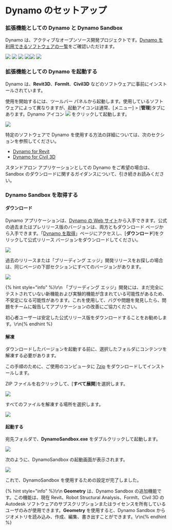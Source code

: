 # Dynamo のセットアップ

### 拡張機能としての Dynamo と Dynamo Sandbox

Dynamo は、アクティブなオープンソース開発プロジェクトです。[Dynamo を利用できるソフトウェアの一覧](http://dynamobim.org/download/)をご確認いただけます。

![](images/setupfordynamo-dynamorevit.png) ![](images/setupfordynamo-dynamocivil3D.png) ![](images/setupfordynamo-dynamoaliasdesign.png) ![](images/setupfordynamo-dynamoformit.png)![](<images/setupfordynamo-dynamoadvancesteel (1).png>) ![](images/setupfordynamo-dynamorobotstructuralanalysis.png)

### 拡張機能としての Dynamo を起動する

Dynamo は、**Revit3D**、**FormIt**、**Civil3D** などのソフトウェアに事前にインストールされています。

使用を開始するには、ツールバー パネルから起動します。使用しているソフトウェアによって異なりますが、起動アイコンは通常、[メニュー] > [**管理**]タブにあります。Dynamo アイコン ![](images/dynamoCore-halfSize.png) をクリックして起動します。

![](<../7_dynamo_for_revit/images/1/launchdynamofromrevit (1).jpg>)

特定のソフトウェアで Dynamo を使用する方法の詳細については、次のセクションを参照してください。

* [Dynamo for Revit](../7\_dynamo\_for\_revit/)
* [Dynamo for Civil 3D](../dynamo-for-civil-3d/)

スタンドアロン アプリケーションとしての Dynamo をご希望の場合は、Sandbox のダウンロードに関するガイダンスについて、引き続きお読みください。

### Dynamo Sandbox を取得する

#### ダウンロード

Dynamo アプリケーションは、[Dynamo の Web サイト](http://dynamobim.com)から入手できます。公式の過去またはプレリリース版のバージョンは、両方ともダウンロード ページから入手できます。「[Dynamo を取得](http://dynamobim.org/download/)」ページにアクセスし、[**ダウンロード**]をクリックして公式リリース バージョンをダウンロードしてください。

![](images/dynamo-sandbox\(1\).png)

過去のリリースまたは「ブリーディング エッジ」開発リリースをお探しの場合は、同じページの下部セクションにすべてのバージョンがあります。

![](images/DynamoSandboxAllbuilds.jpg)

{% hint style="info" %}\r\n 「ブリーディング エッジ」開発には、まだ完全にテストされていない新機能および実験的機能が含まれている可能性があるため、不安定になる可能性があります。これを使用して、バグや問題を発見したら、問題をチームに報告してアプリケーションの改善にご協力ください。

初心者ユーザーは安定した公式リリース版をダウンロードすることをお勧めします。\r\n{% endhint %}

#### 解凍

ダウンロードしたバージョンを起動する前に、選択したフォルダにコンテンツを解凍する必要があります。

この手順のために、ご使用のコンピュータに [7zip](https://www.7-zip.org/download.html) をダウンロードしてインストールします。

ZIP ファイルを右クリックして、[**すべて展開**]を選択します。

![](images/02-03Extractzipfile.jpg)

すべてのファイルを解凍する場所を選択します。

![](images/02-04Extractdestinationfolder.jpg)

#### 起動する

宛先フォルダで、**DynamoSandbox.exe** をダブルクリックして起動します。

![](images/02-05Dynamoexe.jpg)

次のように、DynamoSandbox の起動画面が表示されます。

![](images/02-06Dynamostartupscreen.jpg)

これで、DynamoSandbox を使用するための設定が完了しました。

{% hint style="info" %}\r\n **Geometry** は、Dynamo Sandbox の追加機能です。この機能は、現在 Revit、Robot Structural Analysis、FormIt、Civil 3D の Autodesk ソフトウェアのサブスクリプションまたはライセンスを所有しているユーザのみが使用できます。**Geometry** を使用すると、Dynamo Sandbox からジオメトリを読み込み、作成、編集、書き出すことができます。\r\n{% endhint %}
